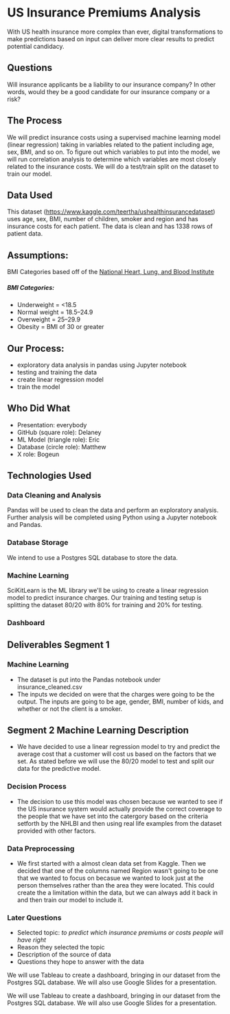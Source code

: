 # US Insurance Premiums Analysis
With US health insurance more complex than ever, digital transformations to make predictions based on input can deliver more clear results to predict potential candidacy. 

## Questions 
Will insurance applicants be a liability to our insurance company? In other words, would they be a good candidate for our insurance company or a risk? 

## The Process
We will predict insurance costs using a supervised machine learning model (linear regression) taking in variables related to the patient including age, sex, BMI, and so on. To figure out which variables to put into the model, we will run correlation analysis to determine which variables are most closely related to the insurance costs. We will do a test/train split on the dataset to train our model.

## Data Used
This dataset (https://www.kaggle.com/teertha/ushealthinsurancedataset) uses age, sex, BMI, number of children, smoker and region and has insurance costs for each patient. The data is clean and has 1338 rows of patient data.

## Assumptions: 
BMI Categories based off of the [National Heart, Lung, and Blood Institute](https://www.nhlbi.nih.gov/health/educational/lose_wt/BMI/bmicalc.htm)

##### BMI Categories:
- Underweight = <18.5
- Normal weight = 18.5–24.9
- Overweight = 25–29.9
- Obesity = BMI of 30 or greater

## Our Process:
- exploratory data analysis in pandas using Jupyter notebook
- testing and training the data
- create linear regression model
- train the model

## Who Did What

- Presentation: everybody
- GitHub (square role): Delaney
- ML Model (triangle role): Eric
- Database (circle role): Matthew
- X role: Bogeun

## Technologies Used

### Data Cleaning and Analysis

Pandas will be used to clean the data and perform an exploratory analysis. Further analysis will be completed using Python using a Jupyter notebook and Pandas.

### Database Storage

We intend to use a Postgres SQL database to store the data.

### Machine Learning

SciKitLearn is the ML library we'll be using to create a linear regression model to predict insurance charges. Our training and testing setup is splitting the dataset 80/20 with 80% for training and 20% for testing.

### Dashboard


## Deliverables Segment 1
### Machine Learning

- The dataset is put into the Pandas notebook under insurance_cleaned.csv
- The inputs we decided on were that the charges were going to be the output. The inputs are going to be age, gender, BMI, number of kids, and whether or not the client is a smoker.

## Segment 2 Machine Learning Description
- We have decided to use a linear regression model to try and predict the average cost that a customer will cost us based on the factors that we set. As stated before we will use the 80/20 model to test and split our data for the predictive model. 
### Decision Process
- The decision to use this model was chosen because we wanted to see if the US insurance system would actually provide the correct coverage to the people that we have set into the catergory based on the criteria setforth by the NHLBI and then using real life examples from the dataset provided with other factors.
### Data Preprocessing
- We first started with a almost clean data set from Kaggle. Then we decided that one of the columns named Region wasn't going to be one that we wanted to focus on becasue we wanted to look just at the person themselves rather than the area they were located. This could create the a limitation within the data, but we can always add it back in and then train our model to include it.

### Later Questions
- Selected topic: _to predict which insurance premiums or costs people will have right_
- Reason they selected the topic
- Description of the source of data
- Questions they hope to answer with the data

We will use Tableau to create a dashboard, bringing in our dataset from the Postgres SQL database. We will also use Google Slides for a presentation.


We will use Tableau to create a dashboard, bringing in our dataset from the Postgres SQL database. We will also use Google Slides for a presentation.

